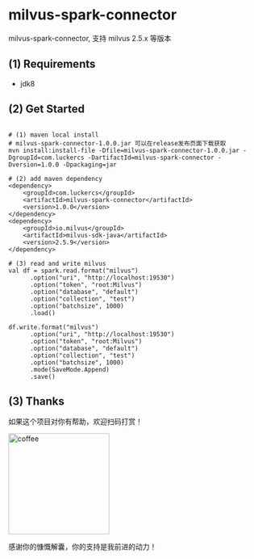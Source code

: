 # milvus-spark-connector

milvus-spark-connector, 支持 milvus 2.5.x 等版本

## (1) Requirements
- jdk8

## (2) Get Started

```shell

# (1) maven local install
# milvus-spark-connector-1.0.0.jar 可以在release发布页面下载获取
mvn install:install-file -Dfile=milvus-spark-connector-1.0.0.jar -DgroupId=com.luckercs -DartifactId=milvus-spark-connector -Dversion=1.0.0 -Dpackaging=jar

# (2) add maven dependency
<dependency>
    <groupId>com.luckercs</groupId>
    <artifactId>milvus-spark-connector</artifactId>
    <version>1.0.0</version>
</dependency>
<dependency>
    <groupId>io.milvus</groupId>
    <artifactId>milvus-sdk-java</artifactId>
    <version>2.5.9</version>
</dependency>

# (3) read and write milvus
val df = spark.read.format("milvus")
      .option("uri", "http://localhost:19530")
      .option("token", "root:Milvus")
      .option("database", "default")
      .option("collection", "test")
      .option("batchsize", 1000)
      .load()

df.write.format("milvus")
      .option("uri", "http://localhost:19530")
      .option("token", "root:Milvus")
      .option("database", "default")
      .option("collection", "test")
      .option("batchsize", 1000)
      .mode(SaveMode.Append)
      .save()
```
## (3) Thanks

如果这个项目对你有帮助，欢迎扫码打赏！

<img src="images/coffee.png" alt="coffee" width="200" height="200">

感谢你的慷慨解囊，你的支持是我前进的动力！
